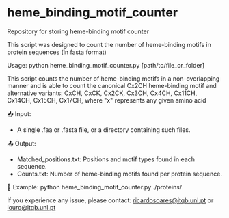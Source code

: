 # heme_binding_motif_counter
Repository for storing heme-binding motif counter

This script was designed to count the number of heme-binding motifs in protein sequences (in fasta format)

Usage: python heme_binding_motif_counter.py [path/to/file_or_folder]

This script counts the number of heme-binding motifs in a non-overlapping manner and is able to count the canonical Cx2CH heme-binding motif and alternative variants:
CxCH,
CxCK,
Cx2CK,
Cx3CH,
Cx4CH,
Cx11CH,
Cx14CH,
Cx15CH,
Cx17CH,
where "x" represents any given amino acid

📥 Input:
- A single .faa or .fasta file, or a directory containing such files.

📤 Output:
- Matched_positions.txt: Positions and motif types found in each sequence.
- Counts.txt: Number of heme-binding motifs found per protein sequence.

🔧 Example:
python heme_binding_motif_counter.py ./proteins/

If you experience any issue, please contact: ricardosoares@itqb.unl.pt or louro@itqb.unl.pt
